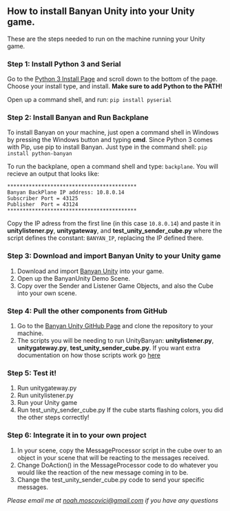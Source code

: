 ## How to install Banyan Unity into your Unity game.
These are the steps needed to run on the machine running your Unity game.

### Step 1: Install Python 3 and Serial
Go to the [Python 3 Install Page](https://www.python.org/downloads/release/python-354/) and scroll down to the bottom of the page. Choose your install type, and install. **Make sure to add Python to the PATH!**

Open up a command shell, and run: `pip install pyserial`


### Step 2: Install Banyan and Run Backplane
To install Banyan on your machine, just open a command shell in Windows by pressing the Windows button and typing **cmd**. Since Python 3 comes with Pip, use pip to install Banyan. Just type in the command shell: `pip install python-banyan`

To run the backplane, open a command shell and type: `backplane`. You will recieve an output that looks like: 
```
******************************************
Banyan BackPlane IP address: 10.8.0.14
Subscriber Port = 43125
Publisher  Port = 43124
******************************************
```
Copy the IP adress from the first line (in this case `10.8.0.14`) and paste it in **unitylistener.py**, **unitygateway**, and **test_unity_sender_cube.py** where the script defines the constant: `BANYAN_IP`, replacing the IP defined there.

### Step 3: Download and import Banyan Unity to your Unity game

1. Download and import [Banyan Unity](https://assetstore.unity.com/packages/tools/integration/banyan-unity-124623) into your game.
2. Open up the BanyanUnity Demo Scene.
3. Copy over the Sender and Listener Game Objects, and also the Cube into your own scene.

### Step 4: Pull the other components from GitHub

1. Go to the [Banyan Unity GitHub Page](https://github.com/NoahMoscovici/banyanunity) and clone the repository to your machine.
2. The scripts you will be needing to run UnityBanyan: **unitylistener.py**, **unitygateway.py**, **test_unity_sender_cube.py**. If you want extra documentation on how those scripts work go [here](https://github.com/NoahMoscovici/banyanunity/blob/master/README.md)

### Step 5: Test it!

1. Run unitygateway.py
2. Run unitylistener.py
3. Run your Unity game
4. Run test_unity_sender_cube.py
If the cube starts flashing colors, you did the other steps correctly!

### Step 6: Integrate it in to your own project

1. In your scene, copy the MessageProcessor script in the cube over to an object in your scene that will be reacting to the messages received. 
2. Change DoAction() in the MessageProcessor code to do whatever you would like the reaction of the new message coming in to be.
3. Change the test_unity_sender_cube.py code to send your specific messages.

*Please email me at noah.moscovici@gmail.com if you have any questions*
